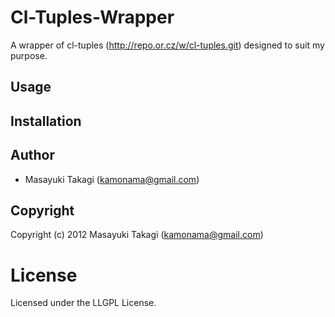 # Cl-Tuples-Wrapper

A wrapper of cl-tuples (http://repo.or.cz/w/cl-tuples.git) designed to suit my purpose.

## Usage

## Installation

## Author

* Masayuki Takagi (kamonama@gmail.com)

## Copyright

Copyright (c) 2012 Masayuki Takagi (kamonama@gmail.com)

# License

Licensed under the LLGPL License.

